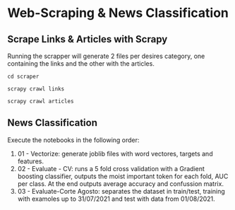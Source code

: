 # Web-Scraping & News Classification

## Scrape Links & Articles with Scrapy 
Running the scrapper will generate 2 files per desires category, one containing the links and the other with the articles.


```
cd scraper

scrapy crawl links

scrapy crawl articles
```

## News Classification

Execute the notebooks in the following order:
1. 01 - Vectorize: generate joblib files with word vectores, targets and features.
2. 02 - Evaluate - CV: runs a 5 fold cross validation with a Gradient boosting classifier, outputs the moist important token for each fold, AUC per class. At the end outputs average accuracy and confussion matrix.
3. 03 - Evaluate-Corte Agosto: separates the dataset in train/test, training with examoles up to 31/07/2021 and test with data from 01/08/2021.
